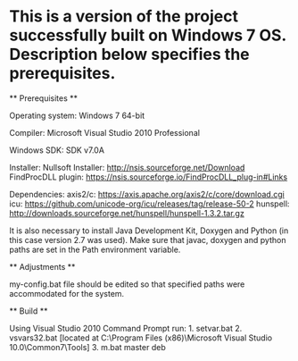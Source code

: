 # This is a version of the project successfully built on Windows 7 OS. Description below specifies the prerequisites.

** Prerequisites **

Operating system:
    Windows 7 64-bit

Compiler:
    Microsoft Visual Studio 2010 Professional

Windows SDK:
    SDK v7.0A

Installer:
    Nullsoft Installer: 
        http://nsis.sourceforge.net/Download
    FindProcDLL plugin:
        https://nsis.sourceforge.io/FindProcDLL_plug-in#Links

Dependencies:
    axis2/c:
        https://axis.apache.org/axis2/c/core/download.cgi
    icu:
        https://github.com/unicode-org/icu/releases/tag/release-50-2
    hunspell:
        http://downloads.sourceforge.net/hunspell/hunspell-1.3.2.tar.gz

It is also necessary to install Java Development Kit, Doxygen and Python (in this case version 2.7 was used). Make sure that javac, doxygen and python paths are set in the Path environment variable.

** Adjustments **

my-config.bat file should be edited so that specified paths were accommodated for the system.

** Build **

Using Visual Studio 2010 Command Prompt run:
    1. setvar.bat
    2. vsvars32.bat [located at C:\Program Files (x86)\Microsoft Visual Studio 10.0\Common7\Tools]
    3. m.bat master deb
